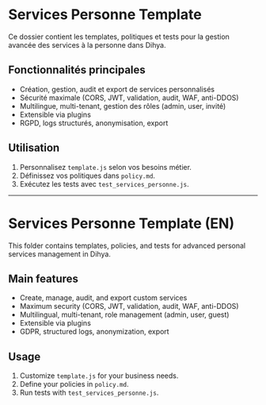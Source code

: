 # Services Personne Template

Ce dossier contient les templates, politiques et tests pour la gestion avancée des services à la personne dans Dihya.

## Fonctionnalités principales
- Création, gestion, audit et export de services personnalisés
- Sécurité maximale (CORS, JWT, validation, audit, WAF, anti-DDOS)
- Multilingue, multi-tenant, gestion des rôles (admin, user, invité)
- Extensible via plugins
- RGPD, logs structurés, anonymisation, export

## Utilisation
1. Personnalisez `template.js` selon vos besoins métier.
2. Définissez vos politiques dans `policy.md`.
3. Exécutez les tests avec `test_services_personne.js`.

---

# Services Personne Template (EN)

This folder contains templates, policies, and tests for advanced personal services management in Dihya.

## Main features
- Create, manage, audit, and export custom services
- Maximum security (CORS, JWT, validation, audit, WAF, anti-DDOS)
- Multilingual, multi-tenant, role management (admin, user, guest)
- Extensible via plugins
- GDPR, structured logs, anonymization, export

## Usage
1. Customize `template.js` for your business needs.
2. Define your policies in `policy.md`.
3. Run tests with `test_services_personne.js`.
